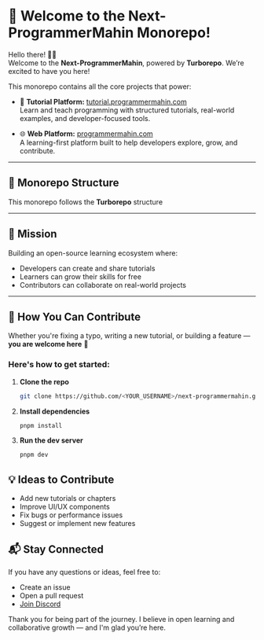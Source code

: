 # 👋 Welcome to the Next-ProgrammerMahin Monorepo!

Hello there! 👨‍💻  
Welcome to the **Next-ProgrammerMahin**, powered by **Turborepo**. We’re excited to have you here!

This monorepo contains all the core projects that power:

- 📘 **Tutorial Platform:** [tutorial.programmermahin.com](https://tutorial.programmermahin.com)  
  Learn and teach programming with structured tutorials, real-world examples, and developer-focused tools.

- 🌐 **Web Platform:** [programmermahin.com](https://programmermahin.com)  
  A learning-first platform built to help developers explore, grow, and contribute.

---

## 📂 Monorepo Structure

This monorepo follows the **Turborepo** structure

---

## 🧠 Mission

Building an open-source learning ecosystem where:

- Developers can create and share tutorials
- Learners can grow their skills for free
- Contributors can collaborate on real-world projects

---

## 🤝 How You Can Contribute

Whether you're fixing a typo, writing a new tutorial, or building a feature — **you are welcome here** 💛

### Here's how to get started:

1. **Clone the repo**
   ```bash
   git clone https://github.com/<YOUR_USERNAME>/next-programmermahin.git
   ```
2. **Install dependencies**
   ```bash
   pnpm install
   ```
3. **Run the dev server**
   ```bash
   pnpm dev
   ```

## 💡 Ideas to Contribute

- Add new tutorials or chapters
- Improve UI/UX components
- Fix bugs or performance issues
- Suggest or implement new features

## 📬 Stay Connected

If you have any questions or ideas, feel free to:

- Create an issue
- Open a pull request
- [Join Discord](https://discord.com/invite/yDjXa9hu2P)

Thank you for being part of the journey. I believe in open learning and collaborative growth — and I'm glad you’re here.
